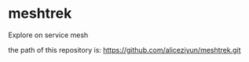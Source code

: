 # meshtrek

Explore on service mesh

the path of this repository is: https://github.com/aliceziyun/meshtrek.git